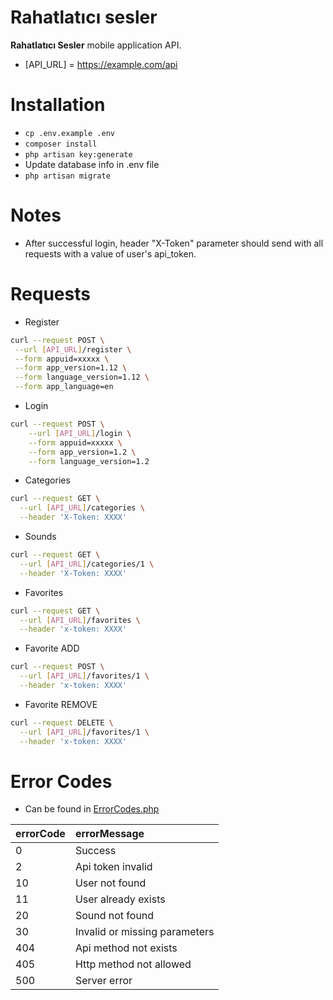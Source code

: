 # Rahatlatıcı sesler

**Rahatlatıcı Sesler** mobile application API.

* [API_URL] = https://example.com/api

# Installation
* `cp .env.example .env`
* `composer install`
* `php artisan key:generate`
* Update database info in .env file
* `php artisan migrate`

# Notes
* After successful login, header "X-Token" parameter should send with all requests with a value of user's api_token.

# Requests
* Register
```bash
curl --request POST \
 --url [API_URL]/register \
 --form appuid=xxxxx \
 --form app_version=1.12 \
 --form language_version=1.12 \
 --form app_language=en
```

* Login
```bash
curl --request POST \
    --url [API_URL]/login \
    --form appuid=xxxxx \
    --form app_version=1.2 \
    --form language_version=1.2
```

* Categories
```bash
curl --request GET \
  --url [API_URL]/categories \
  --header 'X-Token: XXXX'
```

* Sounds
```bash
curl --request GET \
  --url [API_URL]/categories/1 \
  --header 'X-Token: XXXX'
```

* Favorites
```bash
curl --request GET \
  --url [API_URL]/favorites \
  --header 'x-token: XXXX'
```

* Favorite ADD
```bash
curl --request POST \
  --url [API_URL]/favorites/1 \
  --header 'x-token: XXXX'
```

* Favorite REMOVE
```bash
curl --request DELETE \
  --url [API_URL]/favorites/1 \
  --header 'x-token: XXXX'
```

 # Error Codes
 * Can be found in [ErrorCodes.php](https://github.com/semiherdogan/relaxing-sounds/blob/master/app/Webservice/ErrorCodes.php)
 
 | errorCode | errorMessage |
 | :--- | :--- |
 | 0   | Success |
 | 2   | Api token invalid |
 | 10  | User not found |
 | 11  | User already exists |
 | 20  | Sound not found |
 | 30  | Invalid or missing parameters |
 | 404 | Api method not exists |
 | 405 | Http method not allowed |
 | 500 | Server error |
 